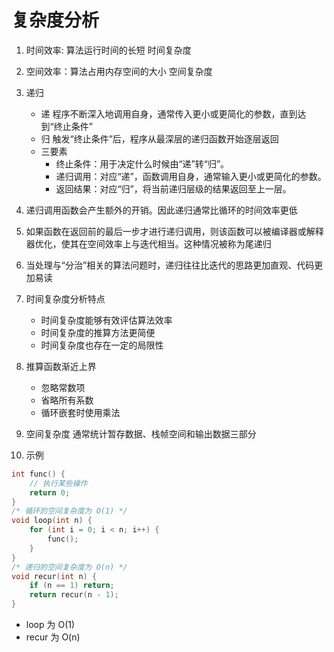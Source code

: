 # 复杂度分析

1. 时间效率: 算法运行时间的长短 时间复杂度
2. 空间效率：算法占用内存空间的大小 空间复杂度
3. 递归
    - 递 程序不断深入地调用自身，通常传入更小或更简化的参数，直到达到“终止条件”
    - 归 触发“终止条件”后，程序从最深层的递归函数开始逐层返回
    - 三要素
        - 终止条件：用于决定什么时候由“递”转“归”。
        - 递归调用：对应“递”，函数调用自身，通常输入更小或更简化的参数。
        - 返回结果：对应“归”，将当前递归层级的结果返回至上一层。
4. 递归调用函数会产生额外的开销。因此递归通常比循环的时间效率更低
5. 如果函数在返回前的最后一步才进行递归调用，则该函数可以被编译器或解释器优化，使其在空间效率上与迭代相当。这种情况被称为尾递归
6. 当处理与“分治”相关的算法问题时，递归往往比迭代的思路更加直观、代码更加易读
7. 时间复杂度分析特点
    - 时间复杂度能够有效评估算法效率
    - 时间复杂度的推算方法更简便
    - 时间复杂度也存在一定的局限性
8. 推算函数渐近上界
    - 忽略常数项
    - 省略所有系数
    - 循环嵌套时使用乘法

9. 空间复杂度 通常统计暂存数据、栈帧空间和输出数据三部分
10. 示例

``` c++
int func() {
    // 执行某些操作
    return 0;
}
/* 循环的空间复杂度为 O(1) */
void loop(int n) {
    for (int i = 0; i < n; i++) {
        func();
    }
}
/* 递归的空间复杂度为 O(n) */
void recur(int n) {
    if (n == 1) return;
    return recur(n - 1);
}

```
- loop 为 O(1)
- recur 为 O(n)